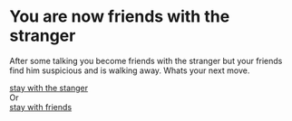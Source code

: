 # You are now friends with the stranger 

After some talking you become friends with the stranger but your friends find him suspicious and is walking away. Whats your next move. 

[stay with the stanger]()  
Or  
[stay with friends](hit-by-a-wrecking-ball.md)   
